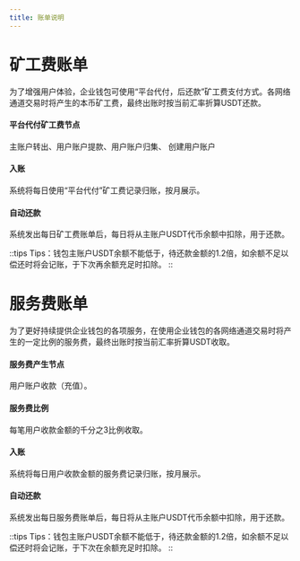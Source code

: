 ```yaml
---
title: 账单说明
---
```


# 矿工费账单

为了增强用户体验，企业钱包可使用“平台代付，后还款”矿工费支付方式。各网络通道交易时将产生的本币矿工费，最终出账时按当前汇率折算USDT还款。

#### 平台代付矿工费节点

主账户转出、用户账户提款、用户账户归集、 创建用户账户

#### 入账

系统将每日使用“平台代付”矿工费记录归账，按月展示。

#### 自动还款

系统发出每日矿工费账单后，每日将从主账户USDT代币余额中扣除，用于还款。

::tips
Tips：钱包主账户USDT余额不能低于，待还款金额的1.2倍，如余额不足以偿还时将会记账，于下次再余额充足时扣除。
::

# 服务费账单

为了更好持续提供企业钱包的各项服务，在使用企业钱包的各网络通道交易时将产生的一定比例的服务费，最终出账时按当前汇率折算USDT收取。

#### 服务费产生节点

用户账户收款（充值）。

#### 服务费比例

每笔用户收款金额的千分之3比例收取。

#### 入账

系统将每日用户收款金额的服务费记录归账，按月展示。

#### 自动还款

系统发出每日服务费账单后，每日将从主账户USDT代币余额中扣除，用于还款。

::tips
Tips：钱包主账户USDT余额不能低于，待还款金额的1.2倍，如余额不足以偿还时将会记账，于下次在余额充足时扣除。
::
